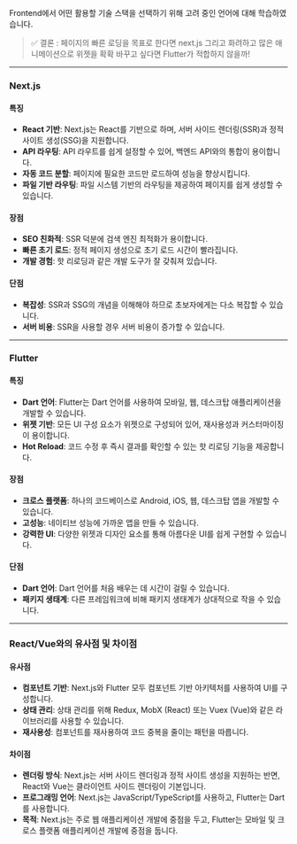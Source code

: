 Frontend에서 어떤 활용할 기술 스택을 선택하기 위해 고려 중인 언어에 대해 학습하였습니다.


> ✅ 결론 : 페이지의 빠른 로딩을 목표로 한다면 next.js 그리고 화려하고 많은 애니메이션으로 위젯을 확확 바꾸고 싶다면 Flutter가 적합하지 않을까!

---


### Next.js

#### 특징
- **React 기반**: Next.js는 React를 기반으로 하며, 서버 사이드 렌더링(SSR)과 정적 사이트 생성(SSG)을 지원합니다.
- **API 라우팅**: API 라우트를 쉽게 설정할 수 있어, 백엔드 API와의 통합이 용이합니다.
- **자동 코드 분할**: 페이지에 필요한 코드만 로드하여 성능을 향상시킵니다.
- **파일 기반 라우팅**: 파일 시스템 기반의 라우팅을 제공하여 페이지를 쉽게 생성할 수 있습니다.

#### 장점
- **SEO 친화적**: SSR 덕분에 검색 엔진 최적화가 용이합니다.
- **빠른 초기 로드**: 정적 페이지 생성으로 초기 로드 시간이 빨라집니다.
- **개발 경험**: 핫 리로딩과 같은 개발 도구가 잘 갖춰져 있습니다.

#### 단점
- **복잡성**: SSR과 SSG의 개념을 이해해야 하므로 초보자에게는 다소 복잡할 수 있습니다.
- **서버 비용**: SSR을 사용할 경우 서버 비용이 증가할 수 있습니다.

----

### Flutter

#### 특징
- **Dart 언어**: Flutter는 Dart 언어를 사용하여 모바일, 웹, 데스크탑 애플리케이션을 개발할 수 있습니다.
- **위젯 기반**: 모든 UI 구성 요소가 위젯으로 구성되어 있어, 재사용성과 커스터마이징이 용이합니다.
- **Hot Reload**: 코드 수정 후 즉시 결과를 확인할 수 있는 핫 리로딩 기능을 제공합니다.

#### 장점
- **크로스 플랫폼**: 하나의 코드베이스로 Android, iOS, 웹, 데스크탑 앱을 개발할 수 있습니다.
- **고성능**: 네이티브 성능에 가까운 앱을 만들 수 있습니다.
- **강력한 UI**: 다양한 위젯과 디자인 요소를 통해 아름다운 UI를 쉽게 구현할 수 있습니다.

#### 단점
- **Dart 언어**: Dart 언어를 처음 배우는 데 시간이 걸릴 수 있습니다.
- **패키지 생태계**: 다른 프레임워크에 비해 패키지 생태계가 상대적으로 작을 수 있습니다.

-----

### React/Vue와의 유사점 및 차이점

#### 유사점
- **컴포넌트 기반**: Next.js와 Flutter 모두 컴포넌트 기반 아키텍처를 사용하여 UI를 구성합니다.
- **상태 관리**: 상태 관리를 위해 Redux, MobX (React) 또는 Vuex (Vue)와 같은 라이브러리를 사용할 수 있습니다.
- **재사용성**: 컴포넌트를 재사용하여 코드 중복을 줄이는 패턴을 따릅니다.

#### 차이점
- **렌더링 방식**: Next.js는 서버 사이드 렌더링과 정적 사이트 생성을 지원하는 반면, React와 Vue는 클라이언트 사이드 렌더링이 기본입니다.
- **프로그래밍 언어**: Next.js는 JavaScript/TypeScript를 사용하고, Flutter는 Dart를 사용합니다.
- **목적**: Next.js는 주로 웹 애플리케이션 개발에 중점을 두고, Flutter는 모바일 및 크로스 플랫폼 애플리케이션 개발에 중점을 둡니다.

